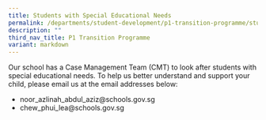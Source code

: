 ```yaml
---
title: Students with Special Educational Needs
permalink: /departments/student-development/p1-transition-programme/students-with-special-educational-needs/
description: ""
third_nav_title: P1 Transition Programme
variant: markdown
---
```

<p>Our school has a Case Management Team (CMT) to look after students with special educational needs. To help us better understand and support your child, please email us at the email addresses below:</p>
<ul>
<li>noor_azlinah_abdul_aziz@schools.gov.sg</li>
<li>chew_phui_lea@schools.gov.sg</li>
</ul>